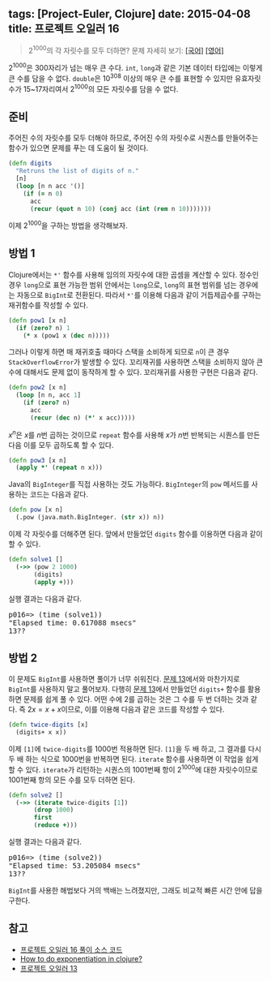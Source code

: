 tags: [Project-Euler, Clojure]
date: 2015-04-08
title: 프로젝트 오일러 16
---
> 2<sup>1000</sup>의 각 자릿수를 모두 더하면?
> 문제 자세히 보기: [[국어]](http://euler.synap.co.kr/prob_detail.php?id=16) [[영어]](https://projecteuler.net/problem=16)

2<sup>1000</sup>은 300자리가 넘는 매우 큰 수다. `int`, `long`과 같은 기본 데이터 타입에는 이렇게 큰 수를 담을 수 없다. `double`은 10<sup>308</sup> 이상의 매우 큰 수를 표현할 수 있지만 유효자릿수가 15~17자리여서 2<sup>1000</sup>의 모든 자릿수를 담을 수 없다.<!--more-->

## 준비
주어진 수의 자릿수를 모두 더해야 하므로, 주어진 수의 자릿수로 시퀀스를 만들어주는 함수가 있으면 문제를 푸는 데 도움이 될 것이다.

```clojure
(defn digits
  "Retruns the list of digits of n."
  [n]
  (loop [n n acc '()]
    (if (= n 0)
      acc
      (recur (quot n 10) (conj acc (int (rem n 10)))))))
```

이제 2<sup>1000</sup>을 구하는 방법을 생각해보자.

## 방법 1
Clojure에서는 `*'` 함수를 사용해 임의의 자릿수에 대한 곱셈을 계산할 수 있다. 정수인 경우 `long`으로 표현 가능한 범위 안에서는 `long`으로, `long`의 표현 범위를 넘는 경우에는 자동으로 `BigInt`로 전환된다. 따라서 `*'`를 이용해 다음과 같이 거듭제곱수를 구하는 재귀함수를 작성할 수 있다.

```clojure
(defn pow1 [x n]
  (if (zero? n) 1
    (* x (pow1 x (dec n)))))
```

그러나 이렇게 하면 매 재귀호출 때마다 스택을 소비하게 되므로 `n`이 큰 경우 `StackOverflowError`가 발생할 수 있다. 꼬리재귀를 사용하면 스택을 소비하지 않아 큰 수에 대해서도 문제 없이 동작하게 할 수 있다. 꼬리재귀를 사용한 구현은 다음과 같다.

```clojure
(defn pow2 [x n]
  (loop [n n, acc 1]
    (if (zero? n)
      acc
      (recur (dec n) (*' x acc)))))
```

$x^n$은 $x$를 $n$번 곱하는 것이므로 `repeat` 함수를 사용해 $x$가 $n$번 반복되는 시퀀스를 만든 다음 이를 모두 곱하도록 할 수 있다.

```clojure
(defn pow3 [x n]
  (apply *' (repeat n x)))
```

Java의 `BigInteger`를 직접 사용하는 것도 가능하다. `BigInteger`의 `pow` 메서드를 사용하는 코드는 다음과 같다.

```clojure
(defn pow [x n]
  (.pow (java.math.BigInteger. (str x)) n))
```

이제 각 자릿수를 더해주면 된다. 앞에서 만들었던 `digits` 함수를 이용하면 다음과 같이 할 수 있다.

```clojure
(defn solve1 []
  (->> (pow 2 1000)
       (digits)
       (apply +)))
```

실행 결과는 다음과 같다.

<pre class="console">
p016=> (time (solve1))
"Elapsed time: 0.617088 msecs"
13??
</pre>

## 방법 2
이 문제도 `BigInt`를 사용하면 풀이가 너무 쉬워진다. [문제 13](/2015/03/18/project-euler-013/)에서와 마찬가지로 `BigInt`를 사용하지 말고 풀어보자. 다행히 [문제 13](/2015/03/18/project-euler-013/)에서 만들었던 `digits+` 함수를 활용하면 문제를 쉽게 풀 수 있다. 어떤 수에 2를 곱하는 것은 그 수를 두 번 더하는 것과 같다. 즉 $2x = x + x$이므로, 이를 이용해 다음과 같은 코드를 작성할 수 있다.

```clojure
(defn twice-digits [x]
  (digits+ x x))
```

이제 `[1]`에 `twice-digits`를 1000번 적용하면 된다. `[1]`을 두 배 하고, 그 결과를 다시 두 배 하는 식으로 1000번을 반복하면 된다. `iterate` 함수를 사용하면 이 작업을 쉽게 할 수 있다. `iterate`가 리턴하는 시퀀스의 1001번째 항이 2<sup>1000</sup>에 대한 자릿수이므로 1001번째 항의 모든 수를 모두 더하면 된다.

```clojure
(defn solve2 []
  (->> (iterate twice-digits [1])
       (drop 1000)
       first
       (reduce +)))
```

실행 결과는 다음과 같다.

<pre class="console">
p016=> (time (solve2))
"Elapsed time: 53.205084 msecs"
13??
</pre>

`BigInt`를 사용한 해법보다 거의 백배는 느려졌지만, 그래도 비교적 빠른 시간 안에 답을 구한다.

## 참고
* [프로젝트 오일러 16 풀이 소스 코드](https://github.com/ntalbs/euler/blob/master/src/p016.clj)
* [How to do exponentiation in clojure?](http://stackoverflow.com/questions/5057047/how-to-do-exponentiation-in-clojure)
* [프로젝트 오일러 13](/2015/03/18/project-euler-013/)
